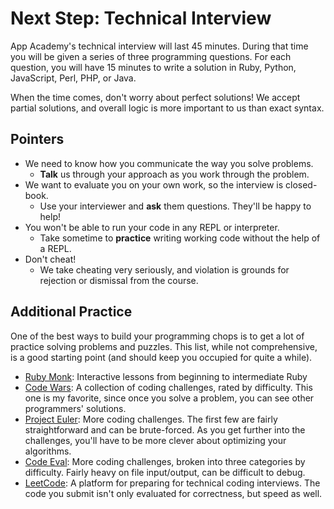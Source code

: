 # Next Step: Technical Interview
App Academy's technical interview will last 45 minutes. During that time you will be given a series of three programming questions. For each question, you will have 15 minutes to write a solution in Ruby, Python, JavaScript, Perl, PHP, or Java.

When the time comes, don't worry about perfect solutions! We accept partial solutions, and overall logic is more important to us than exact syntax.

## Pointers
  - We need to know how you communicate the way you solve problems.
    - **Talk** us through your approach as you work through the problem.  
  - We want to evaluate you on your own work, so the interview is closed-book.
    - Use your interviewer and **ask** them questions. They'll be happy to help!
  - You won't be able to run your code in any REPL or interpreter.
    - Take sometime to **practice** writing working code without the help of a REPL.
  - Don't cheat!
    - We take cheating very seriously, and violation is grounds for rejection or dismissal from the course.

## Additional Practice
One of the best ways to build your programming chops is to get a lot of practice solving problems and puzzles. This list, while not comprehensive, is a good starting point (and should keep you occupied for quite a while).

- [Ruby Monk][ruby-monk]: Interactive lessons from beginning to intermediate Ruby
- [Code Wars][code-wars]: A collection of coding challenges, rated by difficulty. This one is my favorite, since once you solve a problem, you can see other programmers' solutions.
- [Project Euler][project-euler]: More coding challenges. The first few are fairly straightforward and can be brute-forced. As you get further into the challenges, you'll have to be more clever about optimizing your algorithms.
- [Code Eval][code-eval]: More coding challenges, broken into three
  categories by difficulty. Fairly heavy on file input/output, can be difficult to debug.
- [LeetCode][leetcode]: A platform for preparing for technical coding interviews. The code you submit isn't only evaluated for correctness, but speed as well.

[ruby-monk]: http://rubymonk.com
[code-wars]: http://codewars.com
[project-euler]: http://projecteuler.net
[code-eval]: http://codeeval.com
[leetcode]: https://leetcode.com
